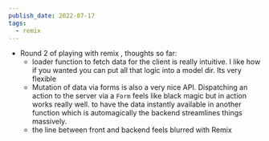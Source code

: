 ```yaml
---
publish_date: 2022-07-17
tags:
  - remix
---
```

- Round 2 of playing with remix , thoughts so far:
	- loader function to fetch data for the client is really intuitive. I like how if you wanted you can put all that logic into a model dir. Its very flexible
	- Mutation of data via forms is also a very nice API. Dispatching an action to the server via a  `Form` feels like black magic but in action works really well. to have the data instantly available in another function which is automagically the backend streamlines things massively.  
	- the line between front and backend feels blurred with Remix
